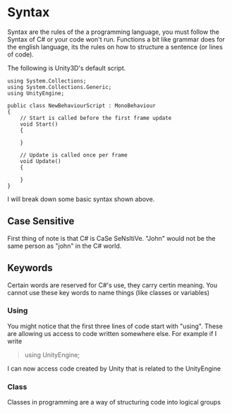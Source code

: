 # Syntax

Syntax are the rules of the a programming language, you must follow the Syntax of C# or your code won't run. Functions a bit like grammar does for the english language, its the rules on how to structure a sentence (or lines of code).

The following is Unity3D's default script.

```
using System.Collections;
using System.Collections.Generic;
using UnityEngine;

public class NewBehaviourScript : MonoBehaviour
{
    // Start is called before the first frame update
    void Start()
    {
        
    }

    // Update is called once per frame
    void Update()
    {
        
    }
}

```
I will break down some basic syntax shown above.

## Case Sensitive
First thing of note is that C# is CaSe SeNsItiVe. "John" would not be the same person as "john" in the C# world. 

## Keywords
Certain words are reserved for C#'s use, they carry certin meaning. You cannot use these key words to name things (like classes or variables)

### Using
You might notice that the first three lines of code start with "using". These are allowing us access to code written somewhere else. For example if I write

> using UnityEngine;

I can now access code created by Unity that is related to the UnityEngine

### Class
Classes in programming are a way of structuring code into logical groups
